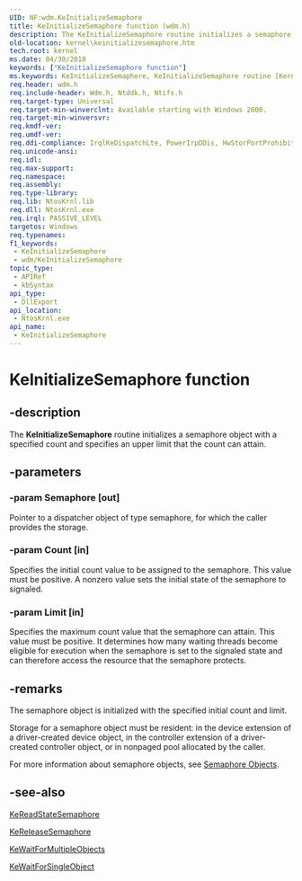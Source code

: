 ```yaml
---
UID: NF:wdm.KeInitializeSemaphore
title: KeInitializeSemaphore function (wdm.h)
description: The KeInitializeSemaphore routine initializes a semaphore object with a specified count and specifies an upper limit that the count can attain.
old-location: kernel\keinitializesemaphore.htm
tech.root: kernel
ms.date: 04/30/2018
keywords: ["KeInitializeSemaphore function"]
ms.keywords: KeInitializeSemaphore, KeInitializeSemaphore routine [Kernel-Mode Driver Architecture], k105_a966274e-6afe-4569-ae7c-65dccbb3f1dc.xml, kernel.keinitializesemaphore, wdm/KeInitializeSemaphore
req.header: wdm.h
req.include-header: Wdm.h, Ntddk.h, Ntifs.h
req.target-type: Universal
req.target-min-winverclnt: Available starting with Windows 2000.
req.target-min-winversvr: 
req.kmdf-ver: 
req.umdf-ver: 
req.ddi-compliance: IrqlKeDispatchLte, PowerIrpDDis, HwStorPortProhibitedDDIs
req.unicode-ansi: 
req.idl: 
req.max-support: 
req.namespace: 
req.assembly: 
req.type-library: 
req.lib: NtosKrnl.lib
req.dll: NtosKrnl.exe
req.irql: PASSIVE_LEVEL
targetos: Windows
req.typenames: 
f1_keywords:
 - KeInitializeSemaphore
 - wdm/KeInitializeSemaphore
topic_type:
 - APIRef
 - kbSyntax
api_type:
 - DllExport
api_location:
 - NtosKrnl.exe
api_name:
 - KeInitializeSemaphore
---
```


# KeInitializeSemaphore function


## -description

The <b>KeInitializeSemaphore</b> routine initializes a semaphore object with a specified count and specifies an upper limit that the count can attain.

## -parameters

### -param Semaphore [out]


Pointer to a dispatcher object of type semaphore, for which the caller provides the storage.

### -param Count [in]


Specifies the initial count value to be assigned to the semaphore. This value must be positive. A nonzero value sets the initial state of the semaphore to signaled.

### -param Limit [in]


Specifies the maximum count value that the semaphore can attain. This value must be positive. It determines how many waiting threads become eligible for execution when the semaphore is set to the signaled state and can therefore access the resource that the semaphore protects.

## -remarks

The semaphore object is initialized with the specified initial count and limit.

Storage for a semaphore object must be resident: in the device extension of a driver-created device object, in the controller extension of a driver-created controller object, or in nonpaged pool allocated by the caller.

For more information about semaphore objects, see <a href="/windows-hardware/drivers/kernel/semaphore-objects">Semaphore Objects</a>.

## -see-also

<a href="/windows-hardware/drivers/ddi/wdm/nf-wdm-kereadstatesemaphore">KeReadStateSemaphore</a>



<a href="/windows-hardware/drivers/ddi/wdm/nf-wdm-kereleasesemaphore">KeReleaseSemaphore</a>



<a href="/windows-hardware/drivers/ddi/wdm/nf-wdm-kewaitformultipleobjects">KeWaitForMultipleObjects</a>



<a href="/windows-hardware/drivers/ddi/wdm/nf-wdm-kewaitforsingleobject">KeWaitForSingleObject</a>
